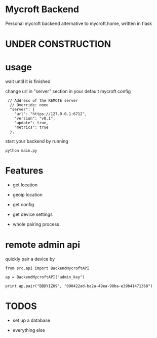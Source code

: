 # Mycroft Backend

Personal mycroft backend alternative to mycroft.home, written in flask

# UNDER CONSTRUCTION

# usage


wait until it is finished


change url in "server" section in your default mycroft config

     // Address of the REMOTE server
      // Override: none
      "server": {
        "url": "https://127.0.0.1:6712",
        "version": "v0.1",
        "update": true,
        "metrics": true
      },


start your backend by running

    python main.py


# Features


- get location

- geoip location

- get config

- get device settings

- whole pairing process



# remote admin api


quickly pair a device by


    from src.api import BackendMycroftAPI

    ap = BackendMycroftAPI("admin_key")

    print ap.pair("BBDYIZU9", "090422ad-ba2a-49ea-98ba-e39b41471368")


# TODOS


- set up a database

- everything else
